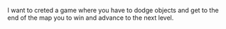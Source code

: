 I want to creted a game where you have to dodge objects and get to the end of the map you to win and advance to the next level.
